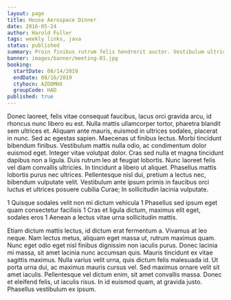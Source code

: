 ```yaml
---
layout: page
title: House Aerospace Dinner
date: 2016-05-24
author: Harold Fuller
tags: weekly links, java
status: published
summary: Proin finibus rutrum felis hendrerit auctor. Vestibulum ultrices.
banner: images/banner/meeting-01.jpg
booking:
  startDate: 08/14/2019
  endDate: 08/16/2019
  ctyhocn: AZOOMHX
  groupCode: HAD
published: true
---
```

Donec laoreet, felis vitae consequat faucibus, lacus orci gravida arcu, id rhoncus nunc libero eu est. Nulla mattis ullamcorper tortor, pharetra blandit sem ultrices et. Aliquam ante mauris, euismod in ultrices sodales, placerat in nunc. Sed ac egestas sapien. Maecenas ut finibus lectus. Morbi tincidunt bibendum finibus. Vestibulum mattis nulla odio, ac condimentum dolor euismod eget. Integer vitae volutpat dolor. Cras sed nulla et magna tincidunt dapibus non a ligula. Duis rutrum leo at feugiat lobortis. Nunc laoreet felis vel diam convallis ultricies. In tincidunt a libero ut aliquet. Phasellus mattis lobortis purus nec ultrices. Pellentesque nisl dui, pretium a lectus nec, bibendum vulputate velit. Vestibulum ante ipsum primis in faucibus orci luctus et ultrices posuere cubilia Curae; In sollicitudin lacinia vulputate.

1 Quisque sodales velit non mi dictum vehicula
1 Phasellus sed ipsum eget quam consectetur facilisis
1 Cras et ligula dictum, maximus elit eget, sodales eros
1 Aenean a lectus vitae urna sollicitudin mattis.

Etiam dictum mattis lectus, id dictum erat fermentum a. Vivamus at leo neque. Nam lectus metus, aliquam eget massa ut, rutrum maximus quam. Nunc eget odio eget nisl finibus dignissim non iaculis purus. Donec lacinia mi massa, sit amet lacinia nunc accumsan quis. Mauris tincidunt ex vitae sagittis maximus. Nulla varius velit urna, quis dictum felis malesuada id. Ut porta urna dui, ac maximus mauris cursus vel. Sed maximus ornare velit sit amet iaculis. Pellentesque vel dictum enim, sit amet convallis massa. Donec et eleifend felis, ut iaculis risus. In id euismod quam, at gravida justo. Phasellus vestibulum ex ipsum.
